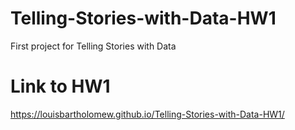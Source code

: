 # Telling-Stories-with-Data-HW1
First project for Telling Stories with Data

# Link to HW1
https://louisbartholomew.github.io/Telling-Stories-with-Data-HW1/
